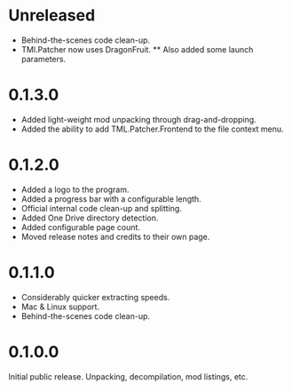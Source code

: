 # Unreleased
* Behind-the-scenes code clean-up.
* TMl.Patcher now uses DragonFruit.
** Also added some launch parameters.

# 0.1.3.0
* Added light-weight mod unpacking through drag-and-dropping.
* Added the ability to add TML.Patcher.Frontend to the file context menu.

# 0.1.2.0
* Added a logo to the program.
* Added a progress bar with a configurable length.
* Official internal code clean-up and splitting.
* Added One Drive directory detection.
* Added configurable page count.
* Moved release notes and credits to their own page.

# 0.1.1.0
* Considerably quicker extracting speeds.
* Mac & Linux support.
* Behind-the-scenes code clean-up.

# 0.1.0.0
Initial public release. Unpacking, decompilation, mod listings, etc.
